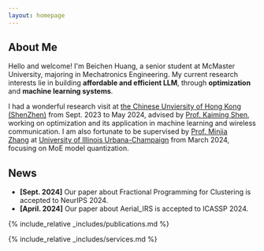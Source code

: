 ```yaml
---
layout: homepage
---
```


## About Me

Hello and welcome! I'm Beichen Huang, a senior student at McMaster University, majoring in Mechatronics Engineering. My current research interests lie in building **affordable and efficient LLM**, through **optimization** and **machine learning systems**.

I had a wonderful research visit at [the Chinese Unviersity of Hong Kong (ShenZhen)](https://www.cuhk.edu.cn/en) from Sept. 2023 to May 2024, advised by [Prof. Kaiming Shen](https://kaimingshen.github.io/index.html), working on optimization and its application in machine learning and wireless communication. I am also fortunate to be supervised by [Prof. Minjia Zhang](https://minjiazhang.github.io/) at [University of Illinois Urbana-Champaign](https://illinois.edu/) from March 2024, focusing on MoE model quantization.



## News
- **[Sept. 2024]** Our paper about Fractional Programming for Clustering is accepted to NeurIPS 2024.
- **[April. 2024]** Our paper about Aerial_IRS is accepted to ICASSP 2024.

{% include_relative _includes/publications.md %}

{% include_relative _includes/services.md %}

